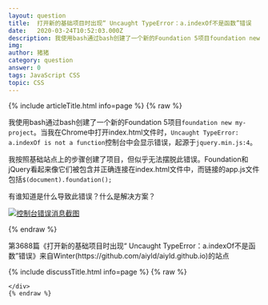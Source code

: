 ```yaml
---
layout: question
title:  打开新的基础项目时出现“ Uncaught TypeError：a.indexOf不是函数”错误
date:   2020-03-24T10:52:03.000Z
description: 我使用bash通过bash创建了一个新的Foundation 5项目foundation new my-project。当我在Chrome中打开index...
img: 
author: 猪猪
category: question
answer: 0
tags: JavaScript CSS
topic: CSS
---
```

<div class="article-root">
  <div class="article">
    {% include articleTitle.html info=page %}
    {% raw %}
    <div class="article-content"><p><font style="vertical-align: inherit;"><font style="vertical-align: inherit;">我使用bash通过bash创建了一个新的Foundation 5项目</font></font><code>foundation new my-project</code><font style="vertical-align: inherit;"><font style="vertical-align: inherit;">。</font><font style="vertical-align: inherit;">当我在Chrome中打开index.html文件时，</font></font><code>Uncaught TypeError: a.indexOf is not a function</code><font style="vertical-align: inherit;"><font style="vertical-align: inherit;">控制台中会显示错误，起源于</font></font><code>jquery.min.js:4</code><font style="vertical-align: inherit;"><font style="vertical-align: inherit;">。</font></font></p>

<p><font style="vertical-align: inherit;"><font style="vertical-align: inherit;">我按照基础站点上的步骤创建了项目，但似乎无法摆脱此错误。</font><font style="vertical-align: inherit;">Foundation和jQuery看起来像它们被包含并正确连接在index.html文件中，而链接的app.js文件包括</font></font><code>$(document).foundation();</code></p>

<p><font style="vertical-align: inherit;"><font style="vertical-align: inherit;">有谁知道是什么导致此错误？</font><font style="vertical-align: inherit;">什么是解决方案？</font></font></p>

<p><a href="https://www.samyoc.com//uploads/users/24058/images/thumbnails/1585046996396.png" data-src="https://www.samyoc.com//uploads/users/24058/images/1585046996396.png"><img src="https://i.stack.imgur.com/wJqcE.png" alt="控制台错误消息截图"></a></p></div>
    {% endraw %}
  </div>
  <p class="winter_mark">第3688篇《打开新的基础项目时出现“ Uncaught TypeError：a.indexOf不是函数”错误》来自Winter(https://github.com/aiyld/aiyld.github.io)的站点</p>
  <div class="discuss-wrapper">
    {% include discussTitle.html info=page %}
    {% raw %}
    <div class="discuss-list">
    
    </div>
    {% endraw %}
  </div>
<div>
